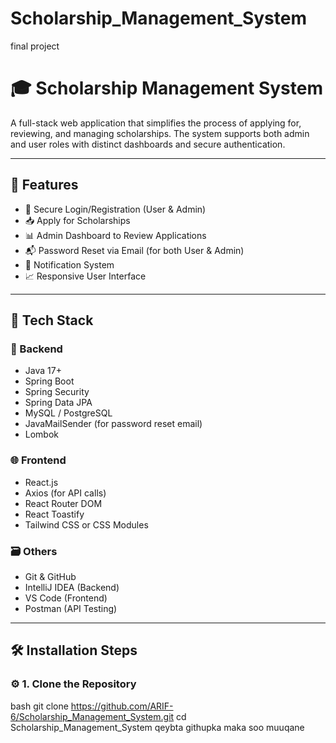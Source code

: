 # Scholarship_Management_System
final project


# 🎓 Scholarship Management System

A full-stack web application that simplifies the process of applying for, reviewing, and managing scholarships. The system supports both admin and user roles with distinct dashboards and secure authentication.

---

## 📌 Features

- 🔐 Secure Login/Registration (User & Admin)
- 📥 Apply for Scholarships
- 📊 Admin Dashboard to Review Applications
- 📬 Password Reset via Email (for both User & Admin)
- 📢 Notification System
- 📈 Responsive User Interface

---

## 🧰 Tech Stack

### 🔧 Backend
- Java 17+
- Spring Boot
- Spring Security
- Spring Data JPA
- MySQL / PostgreSQL
- JavaMailSender (for password reset email)
- Lombok

### 🌐 Frontend
- React.js
- Axios (for API calls)
- React Router DOM
- React Toastify
- Tailwind CSS or CSS Modules

### 🗃️ Others
- Git & GitHub
- IntelliJ IDEA (Backend)
- VS Code (Frontend)
- Postman (API Testing)

---

## 🛠️ Installation Steps

### ⚙️ 1. Clone the Repository

bash
git clone https://github.com/ARIF-6/Scholarship_Management_System.git
cd Scholarship_Management_System qeybta githupka maka soo muuqane
